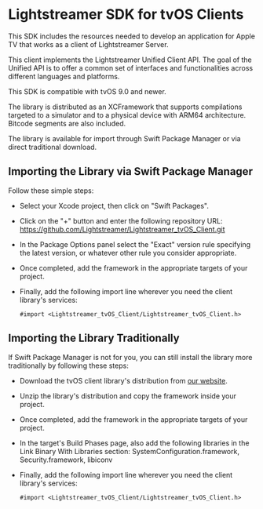# Lightstreamer SDK for tvOS Clients

This SDK includes the resources needed to develop an application for Apple TV that works as a client of Lightstreamer Server.

This client implements the Lightstreamer Unified Client API. The goal of the Unified API is to offer a common set of interfaces and functionalities across different languages and platforms.

This SDK is compatible with tvOS 9.0 and newer.

The library is distributed as an XCFramework that supports compilations targeted to a simulator and to a physical device with ARM64 architecture. Bitcode segments are also included.

The library is available for import through Swift Package Manager or via direct traditional download.

## Importing the Library via Swift Package Manager

Follow these simple steps:

* Select your Xcode project, then click on "Swift Packages".
* Click on the "+" button and enter the following repository URL: https://github.com/Lightstreamer/Lightstreamer_tvOS_Client.git
* In the Package Options panel select the "Exact" version rule specifying the latest version, or whatever other rule you consider appropriate.
* Once completed, add the framework in the appropriate targets of your project.
* Finally, add the following import line wherever you need the client library's services:

  ```
  #import <Lightstreamer_tvOS_Client/Lightstreamer_tvOS_Client.h>
  ```

## Importing the Library Traditionally

If Swift Package Manager is not for you, you can still install the library more traditionally by following these steps:

* Download the tvOS client library's distribution from [our website](https://lightstreamer.com/res/ls-tvos-client/4.3.0/lib/ls-tvos-client-4.3.0.zip).
* Unzip the library's distribution and copy the framework inside your project.
* Once completed, add the framework in the appropriate targets of your project.
* In the target's Build Phases page, also add the following libraries in the Link Binary With Libraries section:
  SystemConfiguration.framework, Security.framework, libiconv
* Finally, add the following import line wherever you need the client library's services:

  ```
  #import <Lightstreamer_tvOS_Client/Lightstreamer_tvOS_Client.h>
  ```
